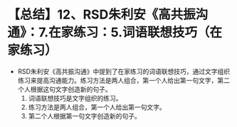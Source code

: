 # 【总结】12、RSD朱利安《高共振沟通》：7.在家练习：5.词语联想技巧（在家练习）

-   RSD朱利安《高共振沟通》中提到了在家练习的词语联想技巧，通过文字组织练习来提高沟通能力。练习方法是两人组合，第一个人给出第一句文字，第二个人根据这句文字创造新的句子。
    1.  词语联想技巧是文字组织的练习。
    2.  练习方法是两人组合，第一个人给出第一句文字。
    3.  第二个人根据第一句文字创造新的句子。